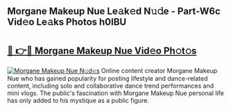 ## Morgane Makeup Nue Le𝚊k𝚎d N𝚞𝚍e - Part-W6c Vid𝚎o Le𝚊ks Photos h0IBU

# <h2><a href="http://fb02fkd.evod.top/?m=Morgane+Makeup+Nue">🔗 👉🔴 Morgane Makeup Nue Vid𝚎o Ph𝚘t𝚘s</a></h2>

[![Morgane Makeup Nue N𝚞d𝚎s](https://i.imgur.com/8V9OHl7.gif)](http://fb02fkd.evod.top/?m=Morgane+Makeup+Nue)
Online content creator Morgane Makeup Nue who has gained popularity for posting lifestyle and dance-related content, including solo and collaborative dance trend performances and mini vlogs. The public's fascination with Morgane Makeup Nue personal life has only added to his mystique as a public figure. 
